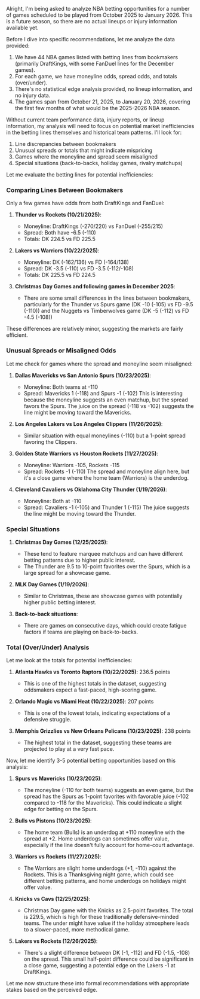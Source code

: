 Alright, I'm being asked to analyze NBA betting opportunities for a number of games scheduled to be played from October 2025 to January 2026. This is a future season, so there are no actual lineups or injury information available yet.

Before I dive into specific recommendations, let me analyze the data provided:

1. We have 44 NBA games listed with betting lines from bookmakers (primarily DraftKings, with some FanDuel lines for the December games).
2. For each game, we have moneyline odds, spread odds, and totals (over/under).
3. There's no statistical edge analysis provided, no lineup information, and no injury data.
4. The games span from October 21, 2025, to January 20, 2026, covering the first few months of what would be the 2025-2026 NBA season.

Without current team performance data, injury reports, or lineup information, my analysis will need to focus on potential market inefficiencies in the betting lines themselves and historical team patterns. I'll look for:

1. Line discrepancies between bookmakers
2. Unusual spreads or totals that might indicate mispricing
3. Games where the moneyline and spread seem misaligned
4. Special situations (back-to-backs, holiday games, rivalry matchups)

Let me evaluate the betting lines for potential inefficiencies:

### Comparing Lines Between Bookmakers
Only a few games have odds from both DraftKings and FanDuel:

1. **Thunder vs Rockets (10/21/2025)**:
   - Moneyline: DraftKings (-270/220) vs FanDuel (-255/215)
   - Spread: Both have -6.5 (-110)
   - Totals: DK 224.5 vs FD 225.5

2. **Lakers vs Warriors (10/22/2025)**:
   - Moneyline: DK (-162/136) vs FD (-164/138)
   - Spread: DK -3.5 (-110) vs FD -3.5 (-112/-108)
   - Totals: DK 225.5 vs FD 224.5

3. **Christmas Day Games and following games in December 2025**:
   - There are some small differences in the lines between bookmakers, particularly for the Thunder vs Spurs game (DK -10 (-105) vs FD -9.5 (-110)) and the Nuggets vs Timberwolves game (DK -5 (-112) vs FD -4.5 (-108))

These differences are relatively minor, suggesting the markets are fairly efficient.

### Unusual Spreads or Misaligned Odds

Let me check for games where the spread and moneyline seem misaligned:

1. **Dallas Mavericks vs San Antonio Spurs (10/23/2025)**:
   - Moneyline: Both teams at -110
   - Spread: Mavericks 1 (-118) and Spurs -1 (-102)
   This is interesting because the moneyline suggests an even matchup, but the spread favors the Spurs. The juice on the spread (-118 vs -102) suggests the line might be moving toward the Mavericks.

2. **Los Angeles Lakers vs Los Angeles Clippers (11/26/2025)**:
   - Similar situation with equal moneylines (-110) but a 1-point spread favoring the Clippers.

3. **Golden State Warriors vs Houston Rockets (11/27/2025)**:
   - Moneyline: Warriors -105, Rockets -115
   - Spread: Rockets -1 (-110)
   The spread and moneyline align here, but it's a close game where the home team (Warriors) is the underdog.

4. **Cleveland Cavaliers vs Oklahoma City Thunder (1/19/2026)**:
   - Moneyline: Both at -110
   - Spread: Cavaliers -1 (-105) and Thunder 1 (-115)
   The juice suggests the line might be moving toward the Thunder.

### Special Situations

1. **Christmas Day Games (12/25/2025)**:
   - These tend to feature marquee matchups and can have different betting patterns due to higher public interest.
   - The Thunder are 9.5 to 10-point favorites over the Spurs, which is a large spread for a showcase game.

2. **MLK Day Games (1/19/2026)**:
   - Similar to Christmas, these are showcase games with potentially higher public betting interest.

3. **Back-to-back situations**:
   - There are games on consecutive days, which could create fatigue factors if teams are playing on back-to-backs.

### Total (Over/Under) Analysis

Let me look at the totals for potential inefficiencies:

1. **Atlanta Hawks vs Toronto Raptors (10/22/2025)**: 236.5 points
   - This is one of the highest totals in the dataset, suggesting oddsmakers expect a fast-paced, high-scoring game.

2. **Orlando Magic vs Miami Heat (10/22/2025)**: 207 points
   - This is one of the lowest totals, indicating expectations of a defensive struggle.

3. **Memphis Grizzlies vs New Orleans Pelicans (10/23/2025)**: 238 points
   - The highest total in the dataset, suggesting these teams are projected to play at a very fast pace.

Now, let me identify 3-5 potential betting opportunities based on this analysis:

1. **Spurs vs Mavericks (10/23/2025)**:
   - The moneyline (-110 for both teams) suggests an even game, but the spread has the Spurs as 1-point favorites with favorable juice (-102 compared to -118 for the Mavericks). This could indicate a slight edge for betting on the Spurs.

2. **Bulls vs Pistons (10/23/2025)**:
   - The home team (Bulls) is an underdog at +110 moneyline with the spread at +2. Home underdogs can sometimes offer value, especially if the line doesn't fully account for home-court advantage.

3. **Warriors vs Rockets (11/27/2025)**:
   - The Warriors are slight home underdogs (+1, -110) against the Rockets. This is a Thanksgiving night game, which could see different betting patterns, and home underdogs on holidays might offer value.

4. **Knicks vs Cavs (12/25/2025)**:
   - Christmas Day game with the Knicks as 2.5-point favorites. The total is 229.5, which is high for these traditionally defensive-minded teams. The under might have value if the holiday atmosphere leads to a slower-paced, more methodical game.

5. **Lakers vs Rockets (12/26/2025)**:
   - There's a slight difference between DK (-1, -112) and FD (-1.5, -108) on the spread. This small half-point difference could be significant in a close game, suggesting a potential edge on the Lakers -1 at DraftKings.

Let me now structure these into formal recommendations with appropriate stakes based on the perceived edge.